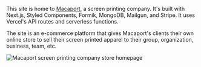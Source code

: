 This site is home to [Macaport](https://macaport.com/), a screen printing company. It's built with Next.js, Styled Components, Formik, MongoDB, Mailgun, and Stripe. It uses Vercel's API routes and serverless functions.

The site is an e-commerce platform that gives Macaport's clients their own online store to sell their screen printed apparel to their group, organization, business, team, etc.

<img src="https://res.cloudinary.com/dra3wumrv/image/upload/v1645116732/portfolio-examples/macaport.jpg" alt="Macaport screen printing company store homepage">
